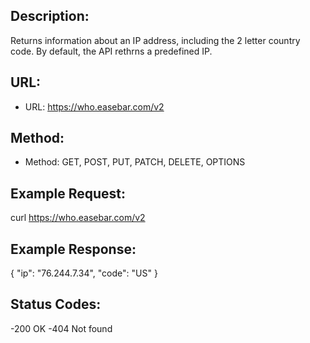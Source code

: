 ## Description:
Returns information about an IP address, including the 2 letter country code. By default, the API rethrns a predefined IP. 
## 

## URL:
* URL: https://who.easebar.com/v2
  
## Method:
* Method: GET, POST, PUT, PATCH, DELETE, OPTIONS

## Example Request:
curl https://who.easebar.com/v2

## Example Response:
{
    "ip": "76.244.7.34",
    "code": "US"
}

## Status Codes:
-200 OK
-404 Not found
